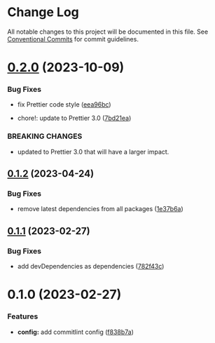 # Change Log

All notable changes to this project will be documented in this file.
See [Conventional Commits](https://conventionalcommits.org) for commit guidelines.

# [0.2.0](https://github.com/xip-online-applications/configs/compare/@xip-online-applications/commitlint-config@0.1.2...@xip-online-applications/commitlint-config@0.2.0) (2023-10-09)

### Bug Fixes

- fix Prettier code style ([eea96bc](https://github.com/xip-online-applications/configs/commit/eea96bca13aa050b432a5399702db5a50b290673))

- chore!: update to Prettier 3.0 ([7bd21ea](https://github.com/xip-online-applications/configs/commit/7bd21ea544dc66f5b169d13d47b62130120b71ce))

### BREAKING CHANGES

- updated to Prettier 3.0 that will have a larger impact.

## [0.1.2](https://github.com/xip-online-applications/configs/compare/@xip-online-applications/commitlint-config@0.1.1...@xip-online-applications/commitlint-config@0.1.2) (2023-04-24)

### Bug Fixes

- remove latest dependencies from all packages ([1e37b6a](https://github.com/xip-online-applications/configs/commit/1e37b6ae55a3598b6017cb6a8881a34afb8a2387))

## [0.1.1](https://github.com/xip-online-applications/configs/compare/@xip-online-applications/commitlint-config@0.1.0...@xip-online-applications/commitlint-config@0.1.1) (2023-02-27)

### Bug Fixes

- add devDependencies as dependencies ([782f43c](https://github.com/xip-online-applications/configs/commit/782f43c28614af9376b28998e0ad46868b6dc929))

# 0.1.0 (2023-02-27)

### Features

- **config:** add commitlint config ([f838b7a](https://github.com/xip-online-applications/configs/commit/f838b7a013e45d3c6a58512c40d9114b868a9cab))
